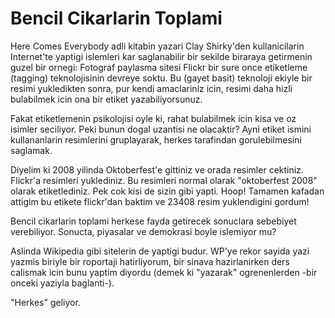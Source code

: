 # Bencil Cikarlarin Toplami

Here Comes Everybody adli kitabin yazari Clay Shirky'den kullanicilarin Internet'te yaptigi islemleri kar saglanabilir bir sekilde biraraya getirmenin guzel bir ornegi: Fotograf paylasma sitesi Flickr bir sure once etiketleme (tagging) teknolojisinin devreye soktu. Bu (gayet basit) teknoloji ekiyle bir resimi yukledikten sonra, pur kendi amaclariniz icin, resimi daha hizli bulabilmek icin ona bir etiket yazabiliyorsunuz.

Fakat etiketlemenin psikolojisi oyle ki, rahat bulabilmek icin kisa ve oz isimler seciliyor. Peki bunun dogal uzantisi ne olacaktir? Ayni etiket ismini kullananlarin resimlerini gruplayarak, herkes tarafindan gorulebilmesini saglamak.

Diyelim ki 2008 yilinda Oktoberfest'e gittiniz ve orada resimler cektiniz. Flickr'a resimleri yuklediniz. Bu resimleri normal olarak "oktoberfest 2008" olarak etiketlediniz. Pek cok kisi de sizin gibi yapti. Hoop! Tamamen kafadan attigim bu etikete flickr'dan baktim ve 23408 resim yuklendigini gordum!

Bencil cikarlarin toplami herkese fayda getirecek sonuclara sebebiyet verebiliyor. Sonucta, piyasalar ve demokrasi boyle islemiyor mu?

Aslinda Wikipedia gibi sitelerin de yaptigi budur. WP'ye rekor sayida yazi yazmis biriyle bir roportaji hatirliyorum, bir sinava hazirlanirken ders calismak icin bunu yaptim diyordu (demek ki "yazarak" ogrenenlerden -bir onceki yaziyla baglanti-).

"Herkes" geliyor.



